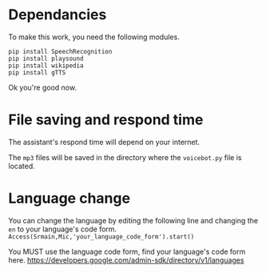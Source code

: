 # Dependancies

To make this work, you need the following modules.

```
pip install SpeechRecognition
pip install playsound
pip install wikipedia
pip install gTTS
```
Ok you're good now.

# File saving and respond time
The assistant's respond time will depend on your internet.

The `mp3` files will be saved in the directory where the `voicebot.py` file is located.

# Language change
You can change the language by editing the following line and changing the `en` to your language's code form. `Access(Srmain,Mic,'your_language_code_form').start()`

You MUST use the language code form, find your language's code form here. https://developers.google.com/admin-sdk/directory/v1/languages
